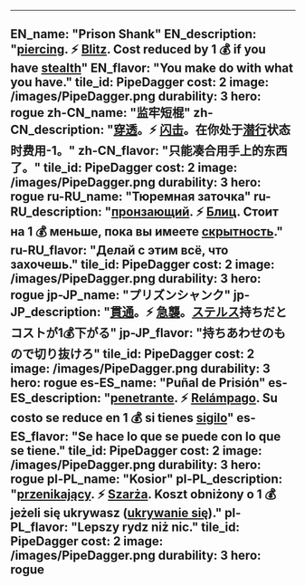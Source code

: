 ---

EN_name: "Prison Shank"
EN_description: "<u>piercing</u>.  ⚡️ <u>Blitz</u>. Cost reduced by 1 💰 if you have <u>stealth</u>"
EN_flavor: "You make do with what you have."
tile_id: PipeDagger
cost: 2
image: /images/PipeDagger.png
durability: 3
hero: rogue
zh-CN_name: "监牢短棍"
zh-CN_description: "<u>穿透</u>。⚡️ <u>闪击</u>。在你处于<u>潜行</u>状态时费用-1。"
zh-CN_flavor: "只能凑合用手上的东西了。"
tile_id: PipeDagger
cost: 2
image: /images/PipeDagger.png
durability: 3
hero: rogue
ru-RU_name: "Тюремная заточка"
ru-RU_description: "<u>пронзающий</u>. ⚡️ <u>Блиц</u>. Стоит на 1 💰 меньше, пока вы имеете <u>скрытность</u>."
ru-RU_flavor: "Делай с этим всё, что захочешь."
tile_id: PipeDagger
cost: 2
image: /images/PipeDagger.png
durability: 3
hero: rogue
jp-JP_name: "プリズンシャンク"
jp-JP_description: "<u>貫通</u>。⚡️ <u>急襲</u>。<u>ステルス</u>持ちだとコストが1💰下がる"
jp-JP_flavor: "持ちあわせのもので切り抜けろ"
tile_id: PipeDagger
cost: 2
image: /images/PipeDagger.png
durability: 3
hero: rogue
es-ES_name: "Puñal de Prisión"
es-ES_description: "<u>penetrante</u>. ⚡️ <u>Relámpago</u>. Su costo se reduce en 1 💰 si tienes <u>sigilo</u>"
es-ES_flavor: "Se hace lo que se puede con lo que se tiene."
tile_id: PipeDagger
cost: 2
image: /images/PipeDagger.png
durability: 3
hero: rogue
pl-PL_name: "Kosior"
pl-PL_description: "<u>przenikający</u>. ⚡️ <u>Szarża</u>. Koszt obniżony o 1 💰 jeżeli się ukrywasz (<u>ukrywanie się</u>)."
pl-PL_flavor: "Lepszy rydz niż nic."
tile_id: PipeDagger
cost: 2
image: /images/PipeDagger.png
durability: 3
hero: rogue
---